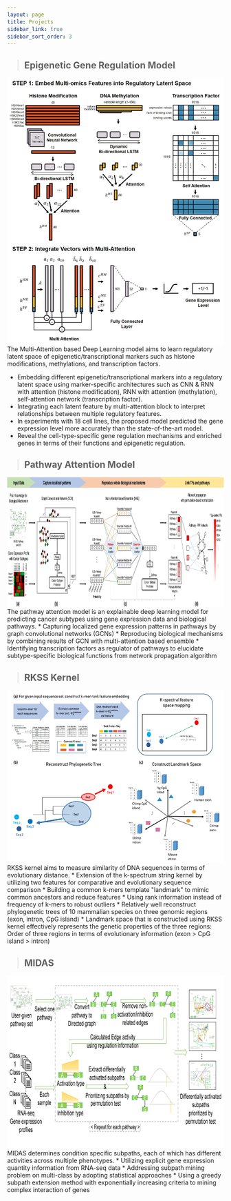 ```yaml
---
layout: page
title: Projects
sidebar_link: true
sidebar_sort_order: 3
---
```



> ## Epigenetic Gene Regulation Model
<!--
<img src="assets/img/CellLa.jpg" style="width:800px; height:500px;" />
![placeholder](/assets/img/CellLa.jpg/800x400 "CellLa")
-->
[ ![](/assets/img/CellLa.jpg) ](/assets/img/CellLa.jpg)
The Multi-Attention based Deep Learning model aims to learn regulatory latent space of epigenetic/transcriptional markers such as histone modifications, methylations, and transcription factors.
* Embedding different epigenetic/transcriptional markers into a regulatory latent space using marker-specific architectures such as CNN & RNN with attention (histone modification), RNN with attention (methylation), self-attention network (transcription factor).
* Integrating each latent feature by multi-attention block to interpret relationships between multiple regulatory features.
* In experiments with 18 cell lines, the proposed model predicted the gene expression level more accurately than the state-of-the-art model.
* Reveal the cell-type-specific gene regulation mechanisms and enriched genes in terms of their functions and epigenetic regulation.

> ## Pathway Attention Model
<img src="assets/img/GCN_MAE.png" style="width:800px; height:300px;" />
The pathway attention model is an explainable deep learning model for predicting cancer subtypes using gene expression data and biological pathways.
* Capturing localized gene expression patterns in pathways by graph convolutional networks (GCNs)
* Reproducing biological mechanisms by combining results of GCN with multi-attention based ensemble
* Identifying transcription factors as regulator of pathways to elucidate subtype-specific biological functions from network propagation algorithm


> ## RKSS Kernel
<img src="assets/img/RKSS_kernel.png" style="width:800px; height:400px;" />
RKSS kernel aims to measure similarity of DNA sequences in terms of evolutionary distance.
* Extension of the k-spectrum string kernel by utilizing two features for comparative and evolutionary sequence comparison
* Building a common k-mers template "landmark" to mimic common ancestors and reduce features
* Using rank information instead of frequency of k-mers to robust outliers
* Relatively well reconstruct phylogenetic trees of 10 mammalian species on three genomic regions (exon, intron, CpG island)
* Landmark space that is constructed using RKSS kernel effectively represents the genetic properties of the three regions: Order of three regions in terms of evolutionary information (exon > CpG island > intron)

> ## MIDAS
<img src="assets/img/MIDAS.png" style="width:800px; height:400px;" />
MIDAS determines condition specific subpaths, each of which has different activities across multiple phenotypes.
* Utilizing explicit gene expression quantity information from RNA-seq data
* Addressing subpath mining problem on multi-class by adopting statistical approaches
* Using a greedy subpath extension method with exponentially increasing criteria to mining complex interaction of genes
